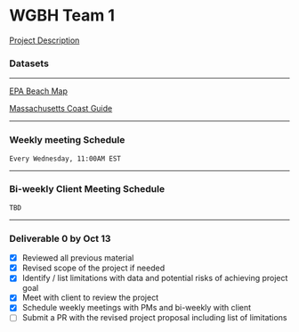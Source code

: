 # WGBH Team 1

[Project Description](Project_Description.pdf)

### Datasets

---

[EPA Beach Map](https://watersgeo.epa.gov/beacon2/)

[Massachusetts Coast Guide](https://mass-eoeea.maps.arcgis.com/apps/MapSeries/index.html?appid=35ba833bdc704d49b71a71c511224eb6)

---

### Weekly meeting Schedule
    Every Wednesday, 11:00AM EST
---

### Bi-weekly Client Meeting Schedule
    TBD
---

### Deliverable 0 by Oct 13

- [x] Reviewed all previous material
- [x] Revised scope of the project if needed
- [x] Identify / list limitations with data and potential risks of achieving project goal
- [x] Meet with client to review the project
- [x] Schedule weekly meetings with PMs and bi-weekly with client
- [ ] Submit a PR with the revised project proposal including list of limitations

